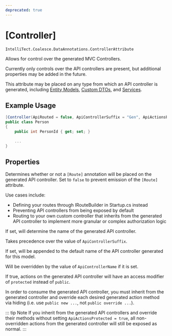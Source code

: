 ```yaml
---
deprecated: true
---
```


# [Controller]

`IntelliTect.Coalesce.DataAnnotations.ControllerAttribute`

Allows for control over the generated MVC Controllers.

Currently only controls over the API controllers are present, but additional properties may be added in the future.
    
This attribute may be placed on any type from which an API controller is generated, including [Entity Models](/modeling/model-types/entities.md), [Custom DTOs](/modeling/model-types/dtos.md), and [Services](/modeling/model-types/services.md).

## Example Usage

``` c#
[Controller(ApiRouted = false, ApiControllerSuffix = "Gen", ApiActionsProtected = true)]
public class Person
{
    public int PersonId { get; set; }
    
    ...
}
```

## Properties

<Prop def="public bool ApiRouted { get; set; } = true;" />

Determines whether or not a `[Route]` annotation will be placed on the generated API controller. Set to `false` to prevent emission of the `[Route]` attribute.

Use cases include:
- Defining your routes through IRouteBuilder in Startup.cs instead
- Preventing API controllers from being exposed by default
- Routing to your own custom controller that inherits from the generated API controller to implement more granular or complex authorization logic

<Prop def="public string ApiControllerName { get; set; } = null;" />

If set, will determine the name of the generated API controller.

Takes precedence over the value of `ApiControllerSuffix`.

<Prop def="public string ApiControllerSuffix { get; set; } = null;" />

If set, will be appended to the default name of the API controller generated for this model.

Will be overridden by the value of `ApiControllerName` if it is set.

<Prop def="public bool ApiActionsProtected { get; set; } = false;" />

If true, actions on the generated API controller will have an access modifier of `protected` instead of `public`.

In order to consume the generated API controller, you must inherit from the generated controller and override each desired generated action method via hiding (i.e. use `public new ...`, not `public override ...`).

::: tip Note
If you inherit from the generated API controllers and override their methods without setting `ApiActionsProtected = true`, all non-overridden actions from the generated controller will still be exposed as normal.
:::

